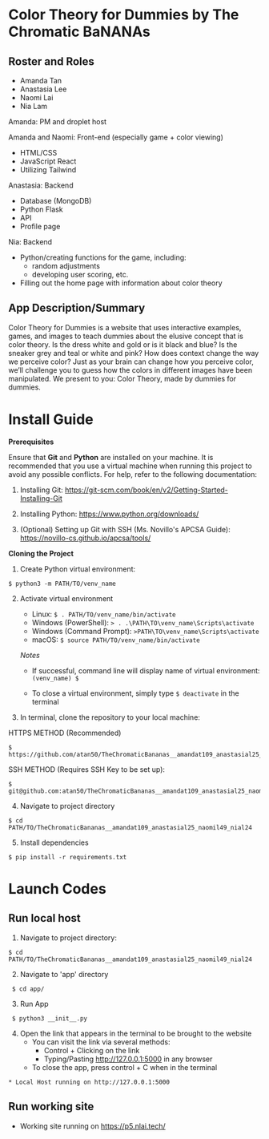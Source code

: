 # Color Theory for Dummies by The Chromatic BaNANAs

## Roster and Roles
* Amanda Tan
* Anastasia Lee
* Naomi Lai
* Nia Lam

Amanda: PM and droplet host

Amanda and Naomi: Front-end (especially game + color viewing)
 * HTML/CSS
 * JavaScript React
 * Utilizing Tailwind

Anastasia: Backend
 * Database (MongoDB)
 * Python Flask
 * API
 * Profile page

Nia: Backend 
 * Python/creating functions for the game, including:
    * random adjustments
    * developing user scoring, etc.
 * Filling out the home page with information about color theory


## App Description/Summary
Color Theory for Dummies is a website that uses interactive examples, games, and images to teach dummies about the elusive concept that is color theory. Is the dress white and gold or is it black and blue? Is the sneaker grey and teal or white and pink? How does context change the way we perceive color? Just as your brain can change how you perceive color, we’ll challenge you to guess how the colors in different images have been manipulated. We present to you: Color Theory, made by dummies for dummies.

# Install Guide

**Prerequisites**

Ensure that **Git** and **Python** are installed on your machine. It is recommended that you use a virtual machine when running this project to avoid any possible conflicts. For help, refer to the following documentation:
   1. Installing Git: https://git-scm.com/book/en/v2/Getting-Started-Installing-Git 
   2. Installing Python: https://www.python.org/downloads/ 

   3. (Optional) Setting up Git with SSH (Ms. Novillo's APCSA Guide): https://novillo-cs.github.io/apcsa/tools/ 
         

**Cloning the Project**
1. Create Python virtual environment:

```
$ python3 -m PATH/TO/venv_name
```

2. Activate virtual environment 

   - Linux: `$ . PATH/TO/venv_name/bin/activate`
   - Windows (PowerShell): `> . .\PATH\TO\venv_name\Scripts\activate`
   - Windows (Command Prompt): `>PATH\TO\venv_name\Scripts\activate`
   - macOS: `$ source PATH/TO/venv_name/bin/activate`

   *Notes*

   - If successful, command line will display name of virtual environment: `(venv_name) $ `

   - To close a virtual environment, simply type `$ deactivate` in the terminal


3. In terminal, clone the repository to your local machine: 

HTTPS METHOD (Recommended)

```
$ https://github.com/atan50/TheChromaticBananas__amandat109_anastasial25_naomil49_nial24.git
```

SSH METHOD (Requires SSH Key to be set up):

```
$ git@github.com:atan50/TheChromaticBananas__amandat109_anastasial25_naomil49_nial24.git
```

4. Navigate to project directory

```
$ cd PATH/TO/TheChromaticBananas__amandat109_anastasial25_naomil49_nial24
```

5. Install dependencies

```
$ pip install -r requirements.txt
```
        
# Launch Codes

## Run local host

1. Navigate to project directory:

```
$ cd PATH/TO/TheChromaticBananas__amandat109_anastasial25_naomil49_nial24
```
 
2. Navigate to 'app' directory

```
 $ cd app/
```

3. Run App

```
 $ python3 __init__.py
```
4. Open the link that appears in the terminal to be brought to the website
    - You can visit the link via several methods:
        - Control + Clicking on the link
        - Typing/Pasting http://127.0.0.1:5000 in any browser
    - To close the app, press control + C when in the terminal

```    
* Local Host running on http://127.0.0.1:5000
```

## Run working site
* Working site running on https://p5.nlai.tech/

